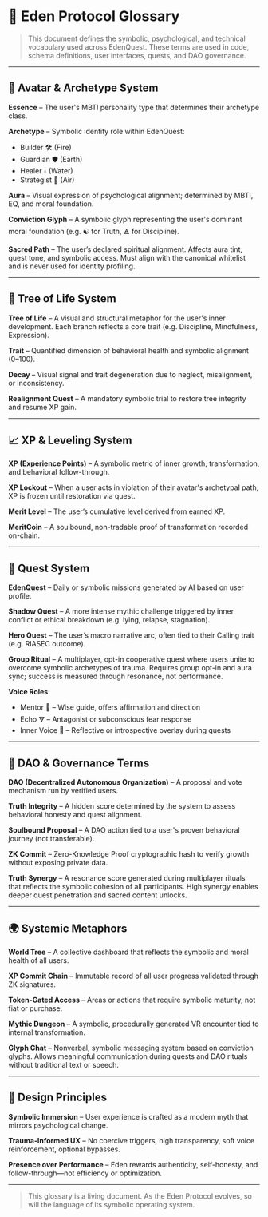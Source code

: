 # 📘 Eden Protocol Glossary

> This document defines the symbolic, psychological, and technical vocabulary used across EdenQuest. These terms are used in code, schema definitions, user interfaces, quests, and DAO governance.

---

## 🧠 Avatar & Archetype System

**Essence** – The user's MBTI personality type that determines their archetype class.

**Archetype** – Symbolic identity role within EdenQuest:
- Builder 🛠️ (Fire)
- Guardian 🛡️ (Earth)
- Healer 💧 (Water)
- Strategist 🧬 (Air)

**Aura** – Visual expression of psychological alignment; determined by MBTI, EQ, and moral foundation.

**Conviction Glyph** – A symbolic glyph representing the user's dominant moral foundation (e.g. ☯ for Truth, 🜁 for Discipline).

**Sacred Path** – The user’s declared spiritual alignment. Affects aura tint, quest tone, and symbolic access. Must align with the canonical whitelist and is never used for identity profiling.

---

## 🌳 Tree of Life System

**Tree of Life** – A visual and structural metaphor for the user's inner development. Each branch reflects a core trait (e.g. Discipline, Mindfulness, Expression).

**Trait** – Quantified dimension of behavioral health and symbolic alignment (0–100).

**Decay** – Visual signal and trait degeneration due to neglect, misalignment, or inconsistency.

**Realignment Quest** – A mandatory symbolic trial to restore tree integrity and resume XP gain.

---

## 📈 XP & Leveling System

**XP (Experience Points)** – A symbolic metric of inner growth, transformation, and behavioral follow-through.

**XP Lockout** – When a user acts in violation of their avatar's archetypal path, XP is frozen until restoration via quest.

**Merit Level** – The user’s cumulative level derived from earned XP.

**MeritCoin** – A soulbound, non-tradable proof of transformation recorded on-chain.

---

## 🧙 Quest System

**EdenQuest** – Daily or symbolic missions generated by AI based on user profile.

**Shadow Quest** – A more intense mythic challenge triggered by inner conflict or ethical breakdown (e.g. lying, relapse, stagnation).

**Hero Quest** – The user’s macro narrative arc, often tied to their Calling trait (e.g. RIASEC outcome).

**Group Ritual** – A multiplayer, opt-in cooperative quest where users unite to overcome symbolic archetypes of trauma. Requires group opt-in and aura sync; success is measured through resonance, not performance.

**Voice Roles**:
- Mentor 🧙 – Wise guide, offers affirmation and direction
- Echo 🜃 – Antagonist or subconscious fear response
- Inner Voice 🧬 – Reflective or introspective overlay during quests

---

## 🔐 DAO & Governance Terms

**DAO (Decentralized Autonomous Organization)** – A proposal and vote mechanism run by verified users.

**Truth Integrity** – A hidden score determined by the system to assess behavioral honesty and quest alignment.

**Soulbound Proposal** – A DAO action tied to a user's proven behavioral journey (not transferable).

**ZK Commit** – Zero-Knowledge Proof cryptographic hash to verify growth without exposing private data.

**Truth Synergy** – A resonance score generated during multiplayer rituals that reflects the symbolic cohesion of all participants. High synergy enables deeper quest penetration and sacred content unlocks.

---

## 🌍 Systemic Metaphors

**World Tree** – A collective dashboard that reflects the symbolic and moral health of all users.

**XP Commit Chain** – Immutable record of all user progress validated through ZK signatures.

**Token-Gated Access** – Areas or actions that require symbolic maturity, not fiat or purchase.

**Mythic Dungeon** – A symbolic, procedurally generated VR encounter tied to internal transformation.

**Glyph Chat** – Nonverbal, symbolic messaging system based on conviction glyphs. Allows meaningful communication during quests and DAO rituals without traditional text or speech.

---

## 🧬 Design Principles

**Symbolic Immersion** – User experience is crafted as a modern myth that mirrors psychological change.

**Trauma-Informed UX** – No coercive triggers, high transparency, soft voice reinforcement, optional bypasses.

**Presence over Performance** – Eden rewards authenticity, self-honesty, and follow-through—not efficiency or optimization.

---

> This glossary is a living document. As the Eden Protocol evolves, so will the language of its symbolic operating system.
